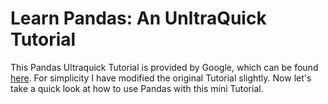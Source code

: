 # Learn Pandas: An UnltraQuick Tutorial

This Pandas Ultraquick Tutorial is provided by Google, which can be found [here](https://colab.research.google.com/github/google/eng-edu/blob/main/ml/cc/exercises/pandas_dataframe_ultraquick_tutorial.ipynb?utm_source=mlcc&utm_campaign=colab-external&utm_medium=referral&utm_content=mlcc-prework&hl=en#scrollTo=dPmpVM_8IoBO). For simplicity I have modified the original Tutorial slightly. Now let's take a quick look at how to use Pandas with this mini Tutorial.   
